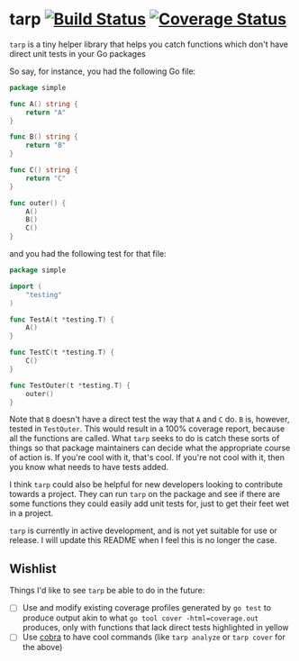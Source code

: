 # tarp [![Build Status](https://travis-ci.org/verygoodsoftwarenotvirus/tarp.svg?branch=master)](https://travis-ci.org/verygoodsoftwarenotvirus/tarp) [![Coverage Status](https://coveralls.io/repos/github/verygoodsoftwarenotvirus/tarp/badge.svg?branch=master)](https://coveralls.io/github/verygoodsoftwarenotvirus/tarp?branch=master)

`tarp` is a tiny helper library that helps you catch functions which don't have direct unit tests in your Go packages

So say, for instance, you had the following Go file:

```go
package simple

func A() string {
	return "A"
}

func B() string {
	return "B"
}

func C() string {
	return "C"
}

func outer() {
	A()
	B()
	C()
}
```

and you had the following test for that file:

```go
package simple

import (
	"testing"
)

func TestA(t *testing.T) {
	A()
}

func TestC(t *testing.T) {
	C()
}

func TestOuter(t *testing.T) {
	outer()
}
```

Note that `B` doesn't have a direct test the way that `A` and `C` do. `B` is, however, tested in `TestOuter`. This would result in a 100% coverage report, because all the functions are called. What `tarp` seeks to do is catch these sorts of things so that package maintainers can decide what the appropriate course of action is. If you're cool with it, that's cool. If you're not cool with it, then you know what needs to have tests added.

I think `tarp` could also be helpful for new developers looking to contribute towards a project. They can run `tarp` on the package and see if there are some functions they could easily add unit tests for, just to get their feet wet in a project.

`tarp` is currently in active development, and is not yet suitable for use or release. I will update this README when I feel this is no longer the case.

## Wishlist

Things I'd like to see `tarp` be able to do in the future:

- [ ] Use and modify existing coverage profiles generated by `go test` to produce output akin to what `go tool cover -html=coverage.out` produces, only with functions that lack direct tests highlighted in yellow
- [ ] Use [cobra](https://github.com/spf13/cobra) to have cool commands (like `tarp analyze` or `tarp cover` for the above)
